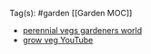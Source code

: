 Tag(s): #garden
[[Garden MOC]]
- [perennial vegs gardeners world](https://www.gardenersworld.com/plants/perennial-veg-to-grow/)
- [grow veg YouTube](https://youtu.be/W0ClU8WrHX0?si=yNjlvygvbnPpHxFM)
